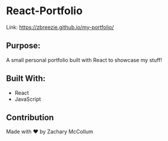 # React-Portfolio

Link: https://zbreezie.github.io/my-portfolio/

## Purpose:
A small personal portfolio built with React to showcase my stuff!

## Built With:
* React
* JavaScript

## Contribution
Made with ❤️ by Zachary McCollum
